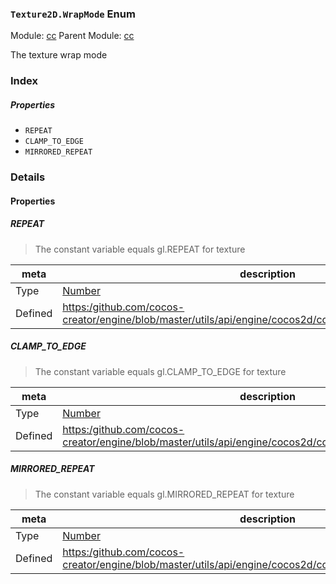 ### `Texture2D.WrapMode` Enum



Module: [cc](../modules/cc.md)
Parent Module: [cc](../modules/cc.md)




The texture wrap mode

### Index

##### Properties

  - `REPEAT`
  - `CLAMP_TO_EDGE`
  - `MIRRORED_REPEAT`

### Details

#### Properties


##### REPEAT

> The constant variable equals gl.REPEAT for texture

| meta | description |
|------|-------------|
| Type | <a href="https://developer.mozilla.org/en/JavaScript/Reference/Global_Objects/Number" class="crosslink external" target="_blank">Number</a> |
| Defined | [https:/github.com/cocos-creator/engine/blob/master/utils/api/engine/cocos2d/core/textures/CCTexture2D.js:42](https:/github.com/cocos-creator/engine/blob/master/utils/api/engine/cocos2d/core/textures/CCTexture2D.js#L42) |



##### CLAMP_TO_EDGE

> The constant variable equals gl.CLAMP_TO_EDGE for texture

| meta | description |
|------|-------------|
| Type | <a href="https://developer.mozilla.org/en/JavaScript/Reference/Global_Objects/Number" class="crosslink external" target="_blank">Number</a> |
| Defined | [https:/github.com/cocos-creator/engine/blob/master/utils/api/engine/cocos2d/core/textures/CCTexture2D.js:49](https:/github.com/cocos-creator/engine/blob/master/utils/api/engine/cocos2d/core/textures/CCTexture2D.js#L49) |



##### MIRRORED_REPEAT

> The constant variable equals gl.MIRRORED_REPEAT for texture

| meta | description |
|------|-------------|
| Type | <a href="https://developer.mozilla.org/en/JavaScript/Reference/Global_Objects/Number" class="crosslink external" target="_blank">Number</a> |
| Defined | [https:/github.com/cocos-creator/engine/blob/master/utils/api/engine/cocos2d/core/textures/CCTexture2D.js:56](https:/github.com/cocos-creator/engine/blob/master/utils/api/engine/cocos2d/core/textures/CCTexture2D.js#L56) |


